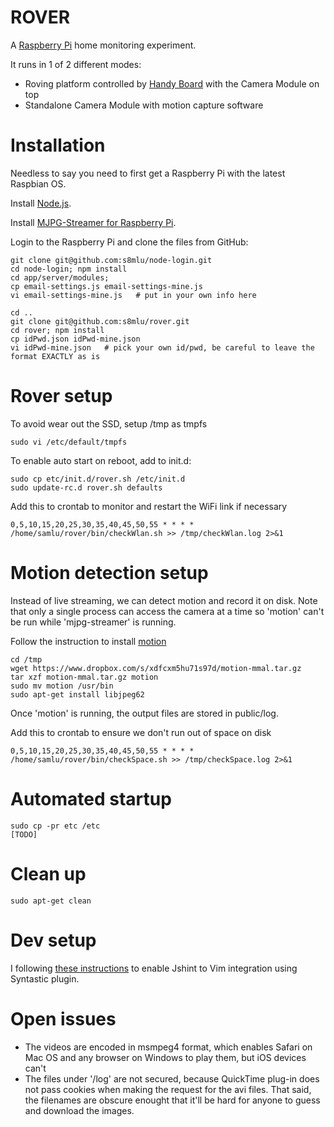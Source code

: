 ROVER
=====

A [Raspberry Pi](http://www.raspberrypi.org) home monitoring experiment.

It runs in 1 of 2 different modes:
+ Roving platform controlled by [Handy Board](http://www.handyboard.com/) with the Camera Module on top
+ Standalone Camera Module with motion capture software

# Installation

Needless to say you need to first get a Raspberry Pi with the latest Raspbian OS.

Install [Node.js](http://nodejs.org). 

Install [MJPG-Streamer for Raspberry Pi](https://github.com/jacksonliam/mjpg-streamer.git).

Login to the Raspberry Pi and clone the files from GitHub:

    git clone git@github.com:s8mlu/node-login.git
    cd node-login; npm install
    cd app/server/modules; 
    cp email-settings.js email-settings-mine.js
    vi email-settings-mine.js   # put in your own info here

    cd ..
    git clone git@github.com:s8mlu/rover.git
    cd rover; npm install
    cp idPwd.json idPwd-mine.json
    vi idPwd-mine.json   # pick your own id/pwd, be careful to leave the format EXACTLY as is

# Rover setup

To avoid wear out the SSD, setup /tmp as tmpfs

    sudo vi /etc/default/tmpfs
    
To enable auto start on reboot, add to init.d:

    sudo cp etc/init.d/rover.sh /etc/init.d
    sudo update-rc.d rover.sh defaults

Add this to crontab to monitor and restart the WiFi link if necessary

    0,5,10,15,20,25,30,35,40,45,50,55 * * * * /home/samlu/rover/bin/checkWlan.sh >> /tmp/checkWlan.log 2>&1

# Motion detection setup

Instead of live streaming, we can detect motion and record it on disk. Note that only a single process can access the camera at a time so 'motion' can't be run while 'mjpg-streamer' is running.

Follow the instruction to install [motion](https://github.com/dozencrows/motion/tree/mmal-test)

    cd /tmp
    wget https://www.dropbox.com/s/xdfcxm5hu71s97d/motion-mmal.tar.gz
    tar xzf motion-mmal.tar.gz motion
    sudo mv motion /usr/bin
    sudo apt-get install libjpeg62

Once 'motion' is running, the output files are stored in public/log. 

Add this to crontab to ensure we don't run out of space on disk

    0,5,10,15,20,25,30,35,40,45,50,55 * * * * /home/samlu/rover/bin/checkSpace.sh >> /tmp/checkSpace.log 2>&1

# Automated startup

    sudo cp -pr etc /etc
    [TODO]

# Clean up

    sudo apt-get clean

# Dev setup

I following [these instructions](http://stackoverflow.com/questions/473478/vim-jslint/5893447#5893447) to enable Jshint to Vim integration using Syntastic plugin.

# Open issues

* The videos are encoded in msmpeg4 format, which enables Safari on Mac OS and any browser on Windows to play them, but iOS devices can't
* The files under '/log' are not secured, because QuickTime plug-in does not pass cookies when making the request for the avi files. That said, the filenames are obscure enought that it'll be hard for anyone to guess and download the images.
